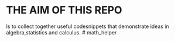 # THE AIM OF THIS REPO 

Is to collect together useful codesnippets that demonstrate ideas in algebra,statistics and calculus. # math_helper
